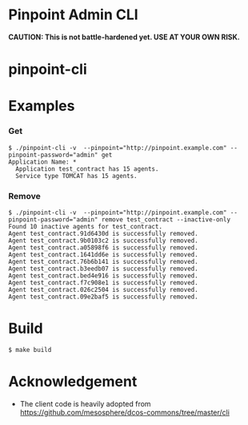 Pinpoint Admin CLI
==================

**CAUTION: This is not battle-hardened yet. USE AT YOUR OWN RISK.**

# pinpoint-cli

# Examples

### Get
```
$ ./pinpoint-cli -v  --pinpoint="http://pinpoint.example.com" --pinpoint-password="admin" get
Application Name: *
  Application test_contract has 15 agents.
  Service type TOMCAT has 15 agents.

```

### Remove
```
$ ./pinpoint-cli -v  --pinpoint="http://pinpoint.example.com" --pinpoint-password="admin" remove test_contract --inactive-only
Found 10 inactive agents for test_contract.
Agent test_contract.91d6430d is successfully removed.
Agent test_contract.9b0103c2 is successfully removed.
Agent test_contract.a05898f6 is successfully removed.
Agent test_contract.1641dd6e is successfully removed.
Agent test_contract.76b6b141 is successfully removed.
Agent test_contract.b3eedb07 is successfully removed.
Agent test_contract.bed4e916 is successfully removed.
Agent test_contract.f7c908e1 is successfully removed.
Agent test_contract.026c2504 is successfully removed.
Agent test_contract.09e2baf5 is successfully removed.

```

# Build

```
$ make build
```

# Acknowledgement

* The client code is heavily adopted from https://github.com/mesosphere/dcos-commons/tree/master/cli
